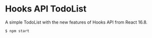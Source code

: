 # Hooks API TodoList

A simple TodoList with the new features of Hooks API from React 16.8.

```
$ npm start
```